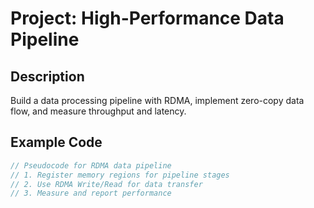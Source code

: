 # Project: High-Performance Data Pipeline

## Description
Build a data processing pipeline with RDMA, implement zero-copy data flow, and measure throughput and latency.

## Example Code
```c
// Pseudocode for RDMA data pipeline
// 1. Register memory regions for pipeline stages
// 2. Use RDMA Write/Read for data transfer
// 3. Measure and report performance
```
